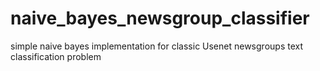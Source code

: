 # naive_bayes_newsgroup_classifier
simple naive bayes implementation for classic Usenet newsgroups text classification problem
